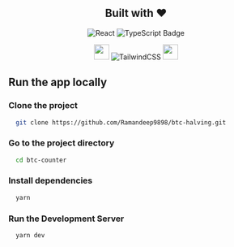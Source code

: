 <h2 align="center">Built with ❤️</h2>

<div align="center">


![React](https://img.shields.io/badge/-React%20Query-FF4154?style=for-the-badge&logo=react%20query&logoColor=white)
![TypeScript Badge](https://img.shields.io/badge/TypeScript-3178C6?logo=typescript&logoColor=fff&style=for-the-badge)

<img src="https://i.ibb.co/473Ybdd/Screenshot-2024-02-12-at-4-43-16-PM.png" height="30" /> ![TailwindCSS](https://img.shields.io/badge/tailwindcss-%2338B2AC.svg?style=for-the-badge&logo=tailwind-css&logoColor=white)
<img src="https://i.ibb.co/98pbkvw/Screenshot-2024-02-12-at-4-49-19-PM.png" height="30" />

</div>

## Run the app locally

### Clone the project

```bash
  git clone https://github.com/Ramandeep9898/btc-halving.git
```

### Go to the project directory

```bash
  cd btc-counter
```

### Install dependencies

```bash
  yarn
```

### Run the Development Server

```bash
  yarn dev
```
